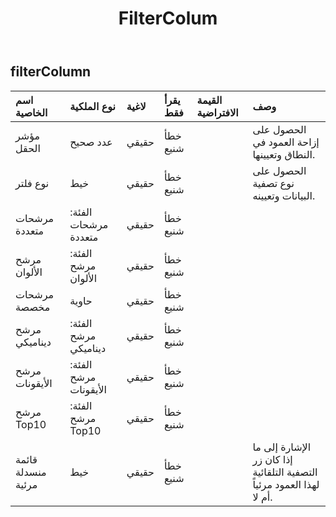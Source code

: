 ﻿---
title: FilterColum
second_title: Aspose.Cells Cloud Documen
type: docs
url: /ar/specification/model/filtercolumn/
description: "Aspose.Cells مواصفات النموذج السحابي: FilterColumn. تعامل بسهولة مع Excel ومستندات جداول البيانات الأخرى التي تحتوي على ميزات مثل الفتح والتوليد والتحرير والتقسيم والدمج والمقارنة والتحويل"
weight: 50
---
## **filterColumn**

 

| اسم الخاصية| نوع الملكية| لاغية| يقرأ فقط| القيمة الافتراضية| وصف|
|:- |:- |:- |:- |:- |:- |
| مؤشر الحقل| عدد صحيح| حقيقي| خطأ شنيع|| الحصول على إزاحة العمود في النطاق وتعيينها.|
| نوع فلتر| خيط| حقيقي| خطأ شنيع|| الحصول على نوع تصفية البيانات وتعيينه.|
| مرشحات متعددة| الفئة: مرشحات متعددة| حقيقي| خطأ شنيع|||
| مرشح الألوان| الفئة: مرشح الألوان| حقيقي| خطأ شنيع|||
| مرشحات مخصصة| حاوية| حقيقي| خطأ شنيع|||
| مرشح ديناميكي| الفئة: مرشح ديناميكي| حقيقي| خطأ شنيع|||
| مرشح الأيقونات| الفئة: مرشح الأيقونات| حقيقي| خطأ شنيع|||
| مرشح Top10| الفئة: مرشح Top10| حقيقي| خطأ شنيع|||
| قائمة منسدلة مرئية| خيط| حقيقي| خطأ شنيع|| الإشارة إلى ما إذا كان زر التصفية التلقائية لهذا العمود مرئياً أم لا.|

